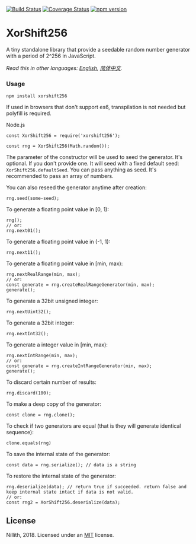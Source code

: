 [![Build Status](https://travis-ci.org/nillith/xorshift256.svg?branch=master)](https://travis-ci.org/nillith/xorshift256)
[![Coverage Status](https://coveralls.io/repos/github/nillith/xorshift256/badge.svg?branch=master)](https://coveralls.io/github/nillith/xorshift256?branch=master)
[![npm version](https://badge.fury.io/js/xorshift256.svg)](https://badge.fury.io/js/xorshift256)

# XorShift256
A tiny standalone library that provide a seedable random number generator with a period of 2^256 in JavaScript.

*Read this in other languages: [English](README.md), [简体中文](README.zh-cn.md).*

### Usage

    npm install xorshift256

If used in browsers that don't support es6, transpilation is not needed but polyfill is required.

Node.js

    const XorShift256 = require('xorshift256');

    const rng = XorShift256(Math.random());

The parameter of the constructor will be used to seed the generator. It's optional. If you don't provide one. It will seed with a fixed default seed:  `XorShift256.defaultSeed`. You can pass anything as seed. It's recommended to pass an array of numbers.

You can also reseed the generator anytime after creation:

    rng.seed(some-seed);

To generate a floating point value in [0, 1):

    rng();
    // or:
    rng.next01();

To generate a floating point value in (-1, 1):

    rng.next11();

To generate a floating point value in [min, max):

    rng.nextRealRange(min, max);
    // or:
    const generate = rng.createRealRangeGenerator(min, max);
    generate();

To generate a 32bit unsigned integer:

    rng.nextUint32();

To generate a 32bit integer:

    rng.nextInt32();

To generate a integer value in [min, max):

    rng.nextIntRange(min, max);
    // or:
    const generate = rng.createIntRangeGenerator(min, max);
    generate();

To discard certain number of results:

    rng.discard(100);

To make a deep copy of the generator:

    const clone = rng.clone();

To check if two generators are equal (that is they will generate identical sequence):

    clone.equals(rng)

To save the internal state of the generator:

    const data = rng.serialize(); // data is a string

To restore the internal state of the generator:

    rng.deserialize(data); // return true if succeeded. return false and keep internal state intact if data is not valid.
    // or:
    const rng2 = XorShift256.deserialize(data);


## License

Nillith, 2018. Licensed under an [MIT](LICENSE.txt) license.
